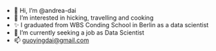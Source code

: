 - 👋 Hi, I’m @andrea-dai
- 👀 I’m interested in hicking, travelling and cooking
- ✨ I graduated from WBS Conding School in Berlin as a data scientist
- 🌱 I’m currently seeking a job as  Data Scientist
- 📫 guoyingdai@gmail.com

<!---
andrea-dai/andrea-dai is a ✨ special ✨ repository because its `README.md` (this file) appears on your GitHub profile.
You can click the Preview link to take a look at your changes.
--->
